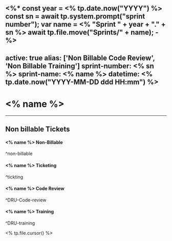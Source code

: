 <%*
const year = <% tp.date.now("YYYY") %>
const sn = await tp.system.prompt("sprint number");
var name = <% "Sprint " + year + "." + sn %>
await tp.file.move("Sprints/" + name);
-%>
---
active: true
alias: ['Non Billable Code Review', 'Non Billable Training']
sprint-number: <% sn  %>
sprint-name: <% name  %>
datetime: <% tp.date.now("YYYY-MM-DD ddd HH:mm") %>
---
# <% name  %>
---

## Non billable Tickets

#### <% name  %> Non-Billable 
^non-billable
#### <% name  %> Ticketing 
^tickting
#### <% name  %> Code Review 
^DRU-Code-review
#### <% name  %> Training 
^DRU-training

<% tp.file.cursor() %>
